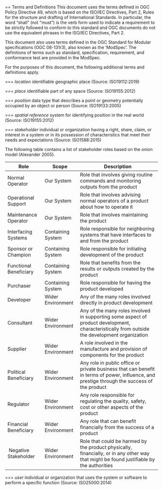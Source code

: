 == Terms and Definitions
This document uses the terms defined in OGC Policy Directive 49, which is based on the ISO/IEC Directives, Part 2, Rules for the structure and drafting of International Standards. In particular, the word “shall” (not “must”) is the verb form used to indicate a requirement to be strictly followed to conform to this standard and OGC documents do not use the equivalent phrases in the ISO/IEC Directives, Part 2.

This document also uses terms defined in the OGC Standard for Modular specifications (OGC 08-131r3), also known as the ‘ModSpec’. The definitions of terms such as standard, specification, requirement, and conformance test are provided in the ModSpec.

For the purposes of this document, the following additional terms and definitions apply.

=== *location*
identifiable geographic place
(Source: ISO19112:2019)

=== *place*
identifiable part of any space
(Source: ISO19155:2012)

=== *position*
data type that describes a point or geometry potentially occupied by an object or person
(Source: ISO19133:2005)

=== *spatial reference*
system for identifying position in the real world
(Source: ISO19155:2012)

=== *stakeholder*
individual or organization having a right, share, claim, or interest in a system or in its possession of characteristics that meet their needs and expectations
(Source: ISO1588:2015)

The following table contains a list of stakeholder roles based on the onion model (Alexander 2005).


| Role | Scope | Description |
| ----- | ----- | ----- |
| Normal Operator | Our System | Role that involves giving routine commands and monitoring outputs from the product |
| Operational Support  | Our System | Role that involves advising normal operators of a product about how to operate it |
| Maintenance Operator | Our System | Role that involves maintaining the product |
| Interfacing Systems | Containing System | Role responsible for neighboring systems that have interfaces to and from the product |
| Sponsor or Champion | Containing System | Role responsible for initiating development of the product |
| Functional Beneficiary | Containing System | Role that benefits from the results or outputs created by the product |
| Purchaser | Containing System | Role responsible for having the product developed |
| Developer | Wider Environment | Any of the many roles involved directly in product development |
| Consultant | Wider Environment | Any of the many roles involved in supporting some aspect of product development, characteristically from outside the development organization |
| Supplier | Wider Environment | A role involved in the manufacture and provision of components for the product |
| Political Beneficiary | Wider Environment | Any role in public office or private business that can benefit in terms of power, influence, and prestige through the success of the product |
| Regulator | Wider Environment | Any role responsible for regulating the quality, safety, cost or other aspects of the product |
| Financial Beneficiary | Wider Environment | Any role that can benefit financially from the success of a product |
| Negative Stakeholder | Wider Environment | Role that could be harmed by the product physically, financially, or in any other way that might be found justifiable by the authorities |

=== *user*
individual or organization that uses the system or software to perform a specific function
(Source: ISO25000:2014)

